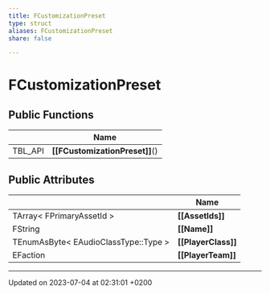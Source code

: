 ```yaml
---
title: FCustomizationPreset
type: struct
aliases: FCustomizationPreset
share: false

---
```


# FCustomizationPreset





## Public Functions

|                | Name           |
| -------------- | -------------- |
| TBL_API | **[[FCustomizationPreset]]**() |

## Public Attributes

|                | Name           |
| -------------- | -------------- |
| TArray< FPrimaryAssetId > | **[[AssetIds]]**  |
| FString | **[[Name]]**  |
| TEnumAsByte< EAudioClassType::Type > | **[[PlayerClass]]**  |
| EFaction | **[[PlayerTeam]]**  |

-------------------------------

Updated on 2023-07-04 at 02:31:01 +0200